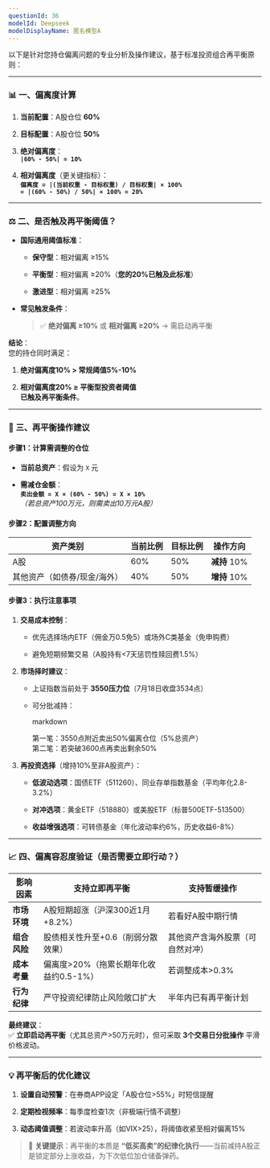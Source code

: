```yaml
---
questionId: 36
modelId: Deepseek
modelDisplayName: 匿名模型A
---
```

以下是针对您持仓偏离问题的专业分析及操作建议，基于标准投资组合再平衡原则：

---

### 📊 **一、偏离度计算**

1. **当前配置**：A股仓位 **60%**
    
2. **目标配置**：A股仓位 **50%**
    
3. **绝对偏离度**：  
    **`|60% - 50%| = 10%`**
    
4. **相对偏离度**（更关键指标）：  
    **`偏离度 = |(当前权重 - 目标权重) / 目标权重| × 100%`**  
    **`= |(60% - 50%) / 50%| × 100% = 20%`**
    

---

### ⚖️ **二、是否触及再平衡阈值？**

- **国际通用阈值标准**：
    
    - **保守型**：相对偏离 ≥15%
        
    - **平衡型**：相对偏离 ≥20%（**您的20%已触及此标准**）
        
    - **激进型**：相对偏离 ≥25%
        
- **常见触发条件**：
    
    > ✅ **绝对偏离 ≥10%** 或 **相对偏离 ≥20%** → 需启动再平衡
    

**结论**：  
您的持仓同时满足：

1. **绝对偏离度10% > 常规阈值5%-10%**
    
2. **相对偏离度20% ≥ 平衡型投资者阈值**  
    **已触及再平衡条件**。
    

---

### 🔧 **三、再平衡操作建议**

#### 步骤1：计算需调整的仓位

- **当前总资产**：假设为 `X` 元
    
- **需减仓金额**：  
    **`卖出金额 = X × (60% - 50%) = X × 10%`**  
    _（若总资产100万元，则需卖出10万元A股）_
    

#### 步骤2：配置调整方向

|**资产类别**|**当前比例**|**目标比例**|**操作方向**|
|---|---|---|---|
|A股|60%|50%|**减持** 10%|
|其他资产（如债券/现金/海外）|40%|50%|**增持** 10%|

#### 步骤3：执行注意事项

1. **交易成本控制**：
    
    - 优先选择场内ETF（佣金万0.5免5）或场外C类基金（免申购费）
        
    - 避免短期频繁交易（A股持有<7天惩罚性赎回费1.5%）
        
2. **市场择时建议**：
    
    - 上证指数当前处于 **3550压力位**（7月18日收盘3534点）
        
    - 可分批减持：
        
        markdown
        
        第一笔：3550点附近卖出50%偏离仓位（5%总资产）  
        第二笔：若突破3600点再卖出剩余50%  
        
3. **再投资选择**（增持10%至非A股资产）：
    
    - **低波动选项**：国债ETF（511260）、同业存单指数基金（平均年化2.8-3.2%）
        
    - **对冲选项**：黄金ETF（518880）或美股ETF（标普500ETF-513500）
        
    - **收益增强选项**：可转债基金（年化波动率约6%，历史收益6-8%）
        

---

### 📈 **四、偏离容忍度验证（是否需要立即行动？）**

|**影响因素**|**支持立即再平衡**|**支持暂缓操作**|
|---|---|---|
|**市场环境**|A股短期超涨（沪深300近1月+8.2%）|若看好A股中期行情|
|**组合风险**|股债相关性升至+0.6（削弱分散效果）|其他资产含海外股票（可自然对冲）|
|**成本考量**|偏离度>20%（拖累长期年化收益约0.5-1%）|若调整成本>0.3%|
|**行为纪律**|严守投资纪律防止风险敞口扩大|半年内已有再平衡计划|

**最终建议**：  
✅ **立即启动再平衡**（尤其总资产>50万元时），但可采取 **3个交易日分批操作** 平滑价格波动。

---

### 💡 再平衡后的优化建议

1. **设置自动预警**：在券商APP设定「A股仓位>55%」时短信提醒
    
2. **定期检视频率**：每季度检查1次（非极端行情不调整）
    
3. **动态阈值调整**：若波动率升高（如VIX>25），将阈值收紧至相对偏离15%
    

> 📌 **关键提示**：再平衡的本质是 **“低买高卖”的纪律化执行**——当前减持A股正是锁定部分上涨收益，为下次低位加仓储备弹药。